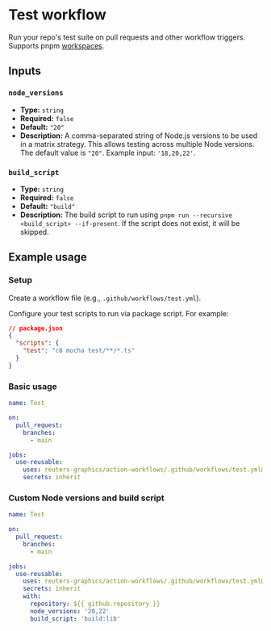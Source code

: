 # Test workflow

Run your repo's test suite on pull requests and other workflow triggers. Supports pnpm [workspaces](https://pnpm.io/workspaces).

## Inputs

### `node_versions`
- **Type:** `string`
- **Required:** `false`
- **Default:** `"20"`
- **Description:** A comma-separated string of Node.js versions to be used in a matrix strategy. This allows testing across multiple Node versions. The default value is `"20"`. Example input: `'18,20,22'`.

### `build_script`
- **Type:** `string`
- **Required:** `false`
- **Default:** `"build"`
- **Description:** The build script to run using `pnpm run --recursive <build_script> --if-present`. If the script does not exist, it will be skipped.


## Example usage

### Setup

Create a workflow file (e.g., `.github/workflows/test.yml`).

Configure your test scripts to run via package script. For example:

```json
// package.json
{
  "scripts": {
    "test": "c8 mocha test/**/*.ts"
  }
}
```

### Basic usage

```yaml
name: Test

on:
  pull_request:
    branches:
      - main

jobs:
  use-reusable:
    uses: reuters-graphics/action-workflows/.github/workflows/test.yml@main
    secrets: inherit
```

### Custom Node versions and build script

```yaml
name: Test

on:
  pull_request:
    branches:
      - main

jobs:
  use-reusable:
    uses: reuters-graphics/action-workflows/.github/workflows/test.yml@main
    secrets: inherit
    with:
      repository: ${{ github.repository }}
      node_versions: '20,22'
      build_script: 'build:lib'
```
